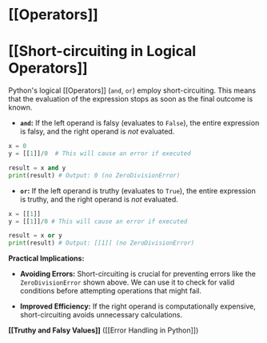 # [[Operators]]
# [[Short-circuiting in Logical Operators]] 
Python's logical [[Operators]] (`and`, `or`) employ short-circuiting.  This means that the evaluation of the expression stops as soon as the final outcome is known.

* **`and`:**  If the left operand is falsy (evaluates to `False`), the entire expression is falsy, and the right operand is *not* evaluated.

```python
x = 0
y = [[1]]/0  # This will cause an error if executed

result = x and y 
print(result) # Output: 0 (no ZeroDivisionError)
```

* **`or`:** If the left operand is truthy (evaluates to `True`), the entire expression is truthy, and the right operand is *not* evaluated.

```python
x = [[1]]
y = [[1]]/0 # This will cause an error if executed

result = x or y
print(result) # Output: [[1]] (no ZeroDivisionError)
```

**Practical Implications:**

* **Avoiding Errors:** Short-circuiting is crucial for preventing errors like the `ZeroDivisionError` shown above.  We can use it to check for valid conditions before attempting operations that might fail.

* **Improved Efficiency:**  If the right operand is computationally expensive, short-circuiting avoids unnecessary calculations.


**[[Truthy and Falsy Values]]**  ([[Error Handling in Python]])
